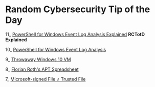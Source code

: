 # Random Cybersecurity Tip of the Day
11_ [PowerShell for Windows Event Log Analysis Explained](https://paul-masek.com/RCTotD/PowerShell_for_Windows_Event_Log_Analysis_Explained) **RCTotD Explained**

10_ [PowerShell for Windows Event Log Analysis](https://paul-masek.com/RCTotD/PowerShell_for_Windows_Event_Log_Analysis)

9_ [Throwaway Windows 10 VM](https://paul-masek.com/RCTotD/Throwaway_Win10_VM)

8_ [Florian Roth's APT Spreadsheet](https://paul-masek.com/RCTotD/Florian_Roths_APT_Spreadsheet)

7_ [Microsoft-signed File ≠ Trusted File](https://paul-masek.com/RCTotD/Microsoft_Signed_File_Not_Trusted_File)